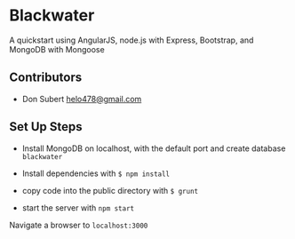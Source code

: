# Blackwater

A quickstart using AngularJS, node.js with Express, Bootstrap, and MongoDB with Mongoose

## Contributors

* Don Subert <helo478@gmail.com>

## Set Up Steps

* Install MongoDB on localhost, with the default port and create database `blackwater`

* Install dependencies with `$ npm install`

* copy code into the public directory with `$ grunt`

* start the server with `npm start`

Navigate a browser to `localhost:3000`
